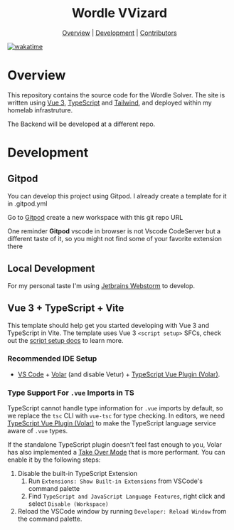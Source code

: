 <h1 align="center">Wordle VVizard</h1>

<p align="center">
    <a href="#overview">Overview</a> |
    <a href="#development">Development</a> |
    <a href="#contributors">Contributors</a>
</p>

[![wakatime](https://wakatime.com/badge/user/e8bb07f7-2c8e-4e41-9b2c-ae73205a1c83/project/173b4103-418d-4c11-a8e7-f6f517f66672.svg)](https://wakatime.com/badge/user/e8bb07f7-2c8e-4e41-9b2c-ae73205a1c83/project/173b4103-418d-4c11-a8e7-f6f517f66672)

# Overview

This repository contains the source code for the Wordle Solver. The site is written using [Vue 3](https://vuejs.org/), [TypeScript](https://typescriptlang.org/) and [Tailwind](https://tailwindcss.com/), and deployed within my homelab infrastruture.

The Backend will be developed at a different repo.

# Development

## Gitpod 

You can develop this project using Gitpod. I already create a template for it in .gitpod.yml

Go to [Gitpod](https://www.gitpod.io/) create a new workspace with this git repo URL 

One reminder **Gitpod** vscode in browser is not Vscode CodeServer but a different taste of it, so you might not find some of your favorite extension there

## Local Development

For my personal taste I'm using [Jetbrains Webstorm](https://www.jetbrains.com/webstorm/) to develop.

## Vue 3 + TypeScript + Vite

This template should help get you started developing with Vue 3 and TypeScript in Vite. The template uses Vue 3 `<script setup>` SFCs, check out the [script setup docs](https://v3.vuejs.org/api/sfc-script-setup.html#sfc-script-setup) to learn more.

### Recommended IDE Setup

- [VS Code](https://code.visualstudio.com/) + [Volar](https://marketplace.visualstudio.com/items?itemName=Vue.volar) (and disable Vetur) + [TypeScript Vue Plugin (Volar)](https://marketplace.visualstudio.com/items?itemName=Vue.vscode-typescript-vue-plugin).

### Type Support For `.vue` Imports in TS

TypeScript cannot handle type information for `.vue` imports by default, so we replace the `tsc` CLI with `vue-tsc` for type checking. In editors, we need [TypeScript Vue Plugin (Volar)](https://marketplace.visualstudio.com/items?itemName=Vue.vscode-typescript-vue-plugin) to make the TypeScript language service aware of `.vue` types.

If the standalone TypeScript plugin doesn't feel fast enough to you, Volar has also implemented a [Take Over Mode](https://github.com/johnsoncodehk/volar/discussions/471#discussioncomment-1361669) that is more performant. You can enable it by the following steps:

1. Disable the built-in TypeScript Extension
   1. Run `Extensions: Show Built-in Extensions` from VSCode's command palette
   2. Find `TypeScript and JavaScript Language Features`, right click and select `Disable (Workspace)`
2. Reload the VSCode window by running `Developer: Reload Window` from the command palette.

